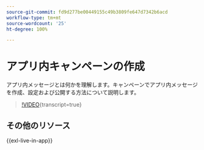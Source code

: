 ```yaml
---
source-git-commit: fd9d277be00449155c49b3809fe647d7342b6acd
workflow-type: tm+mt
source-wordcount: '25'
ht-degree: 100%

---
```

# アプリ内キャンペーンの作成

アプリ内メッセージとは何かを理解します。キャンペーンでアプリ内メッセージを作成、設定および公開する方法について説明します。

>[!VIDEO](https://video.tv.adobe.com/v/3410430?quality=12&learn=on){transcript=true}

## その他のリソース

{{exl-live-in-app}}